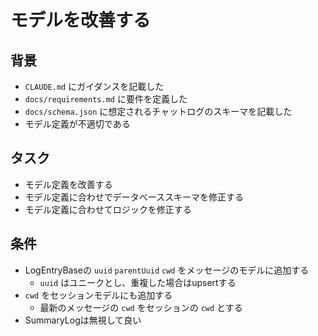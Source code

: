 # モデルを改善する

## 背景

- `CLAUDE.md` にガイダンスを記載した
- `docs/requirements.md` に要件を定義した
- `docs/schema.json` に想定されるチャットログのスキーマを記載した
- モデル定義が不適切である

## タスク

- モデル定義を改善する
- モデル定義に合わせでデータベーススキーマを修正する
- モデル定義に合わせてロジックを修正する

## 条件

- LogEntryBaseの `uuid` `parentUuid` `cwd` をメッセージのモデルに追加する
    - `uuid` はユニークとし、重複した場合はupsertする
- `cwd` をセッションモデルにも追加する
    - 最新のメッセージの `cwd` をセッションの `cwd` とする
- SummaryLogは無視して良い
